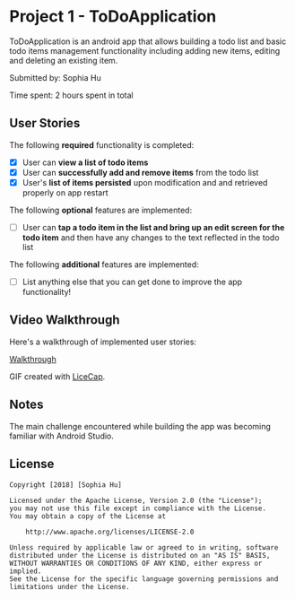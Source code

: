 # Project 1 - ToDoApplication

ToDoApplication is an android app that allows building a todo list and basic todo items management functionality including adding new items, editing and deleting an existing item.

Submitted by: Sophia Hu

Time spent: 2 hours spent in total

## User Stories

The following **required** functionality is completed:

* [X] User can **view a list of todo items**
* [X] User can **successfully add and remove items** from the todo list
* [X] User's **list of items persisted** upon modification and and retrieved properly on app restart

The following **optional** features are implemented:

* [ ] User can **tap a todo item in the list and bring up an edit screen for the todo item** and then have any changes to the text reflected in the todo list

The following **additional** features are implemented:

* [ ] List anything else that you can get done to improve the app functionality!

## Video Walkthrough

Here's a walkthrough of implemented user stories:

[Walkthrough](ToDoApplication.gif)

GIF created with [LiceCap](http://www.cockos.com/licecap/).

## Notes

The main challenge encountered while building the app was becoming familiar with Android Studio.

## License

    Copyright [2018] [Sophia Hu]

    Licensed under the Apache License, Version 2.0 (the "License");
    you may not use this file except in compliance with the License.
    You may obtain a copy of the License at

        http://www.apache.org/licenses/LICENSE-2.0

    Unless required by applicable law or agreed to in writing, software
    distributed under the License is distributed on an "AS IS" BASIS,
    WITHOUT WARRANTIES OR CONDITIONS OF ANY KIND, either express or implied.
    See the License for the specific language governing permissions and
    limitations under the License.
